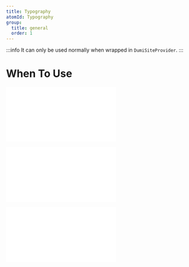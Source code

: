 ```yaml
---
title: Typography
atomId: Typography
group:
  title: general
  order: 1
---
```


:::info
It can only be used normally when wrapped in `DumiSiteProvider`.
:::

# When To Use

<embed src="../../../components/typography/demo/basic.md"></embed>

<embed src="../../../components/typography/demo/paragraph.md"></embed>

<embed src="../../../components/typography/demo/text.md"></embed>